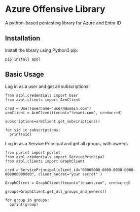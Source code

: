# Azure Offensive Library

A python-based pentesting library for Azure and Entra ID

## Installation

Install the library using Python3 pip:

```pip install azol```

## Basic Usage

Log in as a user and get all subscriptions:

```
from azol.credentials import User
from azol.clients import ArmClient

cred = User(username="user@domain.com")
armClient = ArmClient(tenant="tenant.com", cred=cred)

subscriptions=armClient.get_subscriptions()

for sid in subscriptions:
  print(sid)
```

Log in as a Service Principal and get all groups, with owners

```
from pprint import pprint
from azol.credentials import ServicePrincipal
from azol.clients import GraphClient

cred = ServicePrincipal(client_id="00000000-0000-0000-0000-000000000000", client_secret="your secret" )

GraphClient = GraphClient(tenant="tenant.com", cred=cred)

groups=GraphClient.get_all_groups_and_owners()

for group in groups:
  pprint(group)

```